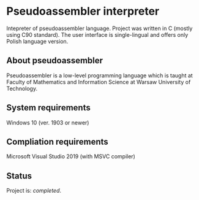 # Pseudoassembler interpreter
Intepreter of pseudoassembler language. 
Project was written in C (mostly using C90 standard).
The user interface is single-lingual and offers only Polish language version.

## About pseudoassembler
Pseudoassembler is a low-level programming language which is taught at Faculty of Mathematics and Information Science at Warsaw University of Technology. 

## System requirements
Windows 10 (ver. 1903 or newer)

## Compliation requirements
Microsoft Visual Studio 2019 (with MSVC compiler)

## Status
Project is: _completed_.

